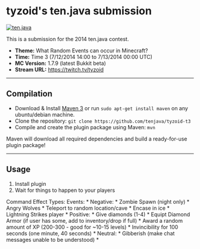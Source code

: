 tyzoid's ten.java submission
==============================

[![ten.java](https://cdn.mediacru.sh/hu4CJqRD7AiB.svg)](https://tenjava.com/)

This is a submission for the 2014 ten.java contest.

- __Theme:__ What Random Events can occur in Minecraft?
- __Time:__ Time 3 (7/12/2014 14:00 to 7/13/2014 00:00 UTC)
- __MC Version:__ 1.7.9 (latest Bukkit beta)
- __Stream URL:__ https://twitch.tv/tyzoid

<!-- put chosen theme above -->

---------------------------------------

Compilation
-----------

- Download & Install [Maven 3](http://maven.apache.org/download.html) or run `sudo apt-get install maven` on any ubuntu/debian machine.
- Clone the repository: `git clone https://github.com/tenjava/tyzoid-t3`
- Compile and create the plugin package using Maven: `mvn`

Maven will download all required dependencies and build a ready-for-use plugin package!

---------------------------------------

Usage
-----

1. Install plugin
2. Wait for things to happen to your players


Command Effect Types:
Events:
		 *   Negative:
		 *     Zombie Spawn (night only)
		 *     Angry Wolves
		 *     Teleport to random location/cave
		 *     Encase in ice
		 *     Lightning Strikes player
		 *   Positive:
		 *     Give diamonds (1-4)
		 *     Equipt Diamond Armor (if user has some, add to inventory/drop if full)
		 *     Award a random amount of XP (200-300 - good for ~10-15 levels)
		 *     Invincibility for 100 seconds (one minute, 40 seconds)
		 *   Neutral:
		 *     Gibberish (make chat messages unable to be understood)
		 *
<!-- Hi, tyzoid! This is the default README for every ten.java submission. -->
<!-- We encourage you to edit this README with some information about your submission – keep in mind you'll be scored on documentation! -->
